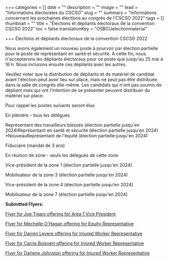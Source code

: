 +++
categories = []
date = ""
description = ""
image = ""
lead = "Informations électorales du CSCSO"
slug = ""
summary = "Informations concernant les prochaines élections au congrès de l'CSCSO 2022"
tags = []
thumbnail = ""
title = "Élections et dépliants électoraux de la convention CSCSO 2022"
toc = false
translationKey = "OSBCUelectionmaterial"

+++
Élections et dépliants électoraux de la convention CSCSO 2022

Nous avons également un nouveau poste à pourvoir par élection partielle pour le poste de représentant en santé et sécurité. À cette fin, nous n'accepterons les dépliants électoraux pour ce poste que jusqu'au 25 mai à 16 h. Nous inclurons ensuite ces dépliants avec les autres.

Veuillez noter que la distribution de dépliants et de matériel de candidat avant l'élection peut avoir lieu sur place, mais ne peut pas être distribuée dans la salle de congrès elle-même. Les candidats qui n'ont pas soumis de dépliant mais qui ont l'intention de se présenter peuvent distribuer du matériel sur place.

Pour rappel les postes suivants seront élus

En plénière – tous les délégués

Représentant des travailleurs blessés (élection partielle jusqu'en 2024)Représentant en santé et sécurité (élection partielle jusqu'en 2024) *NouveauReprésentant de l'équité (élection partielle jusqu'en 2024)

Fiduciaire (mandat de 3 ans)

En réunion de zone - seuls les délégués de cette zone

Vice-président de la zone 1 (élection partielle jusqu'en 2024)

Mobilisateur de la zone 3 (élection partielle jusqu'en 2024)

Vice-président de la zone 4 (élection partielle jusqu'en 2024)

Mobilisateur de la zone 7 (élection partielle jusqu'en 2024)

**Submitted Flyers:**

[Flyer for Joe Tigani offering for Area 1 Vice President ](/img/joe-tigani-vp-poster-2022-b-w.jpeg)

[Flyer for Mechelle O'Hagan offering for Equity Representative](/img/mechelle-eq-rep-bw-11895-7.jpg)

[Flyer for Darren Levere offering for Injured Worker Representative](/img/darren-levere-osbcu-iw-rep-election-flyer.jpeg)

[Flyer for Carrie Boisvert offering for Injured Worker Representative](/img/218_carrie-boisvert-flyer_v-03-2.jpeg)

[Flyer for Darlene Johnston offering for Injured Worker Representative](/img/darlene-johnson.JPG)